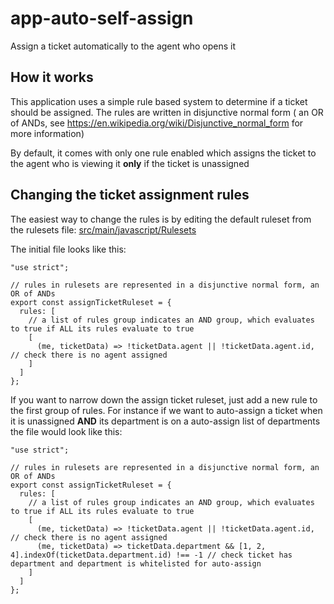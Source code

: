 # app-auto-self-assign

Assign a ticket automatically to the agent who opens it

## How it works
    
This application uses a simple rule based system to determine if a ticket should be assigned. The rules are written
in disjunctive normal form  ( an OR of ANDs, see https://en.wikipedia.org/wiki/Disjunctive_normal_form for more information)

By default, it comes with only one rule enabled which assigns the ticket to the agent who is viewing it **only** if the ticket is unassigned

## Changing the ticket assignment rules

The easiest way to change the rules is by editing the default ruleset from the rulesets file: [src/main/javascript/Rulesets](https://github.com/DeskproApps/labs-auto-self-assign/blob/master/src/main/javascript/Rulesets.js)

The initial file looks like this:

    "use strict";
    
    // rules in rulesets are represented in a disjunctive normal form, an OR of ANDs
    export const assignTicketRuleset = {
      rules: [
        // a list of rules group indicates an AND group, which evaluates to true if ALL its rules evaluate to true
        [
          (me, ticketData) => !ticketData.agent || !ticketData.agent.id, // check there is no agent assigned
        ]
      ]
    };
    
If you want to narrow down the assign ticket ruleset, just add a new rule to the first group of rules. 
For instance if we want to auto-assign a ticket when it is unassigned **AND** its department is on a auto-assign list of departments the file would look like this:
   

    "use strict";
    
    // rules in rulesets are represented in a disjunctive normal form, an OR of ANDs
    export const assignTicketRuleset = {
      rules: [
        // a list of rules group indicates an AND group, which evaluates to true if ALL its rules evaluate to true
        [
          (me, ticketData) => !ticketData.agent || !ticketData.agent.id, // check there is no agent assigned
          (me, ticketData) => ticketData.department && [1, 2, 4].indexOf(ticketData.department.id) !== -1 // check ticket has department and department is whitelisted for auto-assign 
        ]
      ]
    };

   